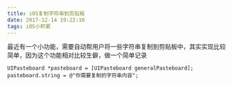 ```yaml
---
title: iOS复制字符串到剪贴板
date: 2017-12-14 19:22:16
tags: iOS小积累
---
```

最近有一个小功能，需要自动帮用户将一些字符串复制到剪贴板中，其实实现比较简单，因为这个功能相对比较生僻，做一个简单记录

```
UIPasteboard *pasteboard = [UIPasteboard generalPasteboard];
pasteboard.string = @"你需要复制的字符串内容";
```